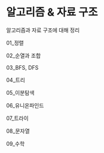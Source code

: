 # 알고리즘 & 자료 구조

알고리즘과 자료 구조에 대해 정리

01_정렬

02_순열과 조합

03_BFS, DFS

04_트리

05_이분탐색

06_유니온파인드

07_트라이

08_문자열

09_수학



